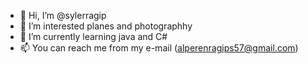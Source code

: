 - 👋 Hi, I’m @sylerragip
- 👀 I’m interested planes and photographhy
- 🌱 I’m currently learning java and C#
- 📫 You can reach me from my e-mail (alperenragips57@gmail.com)

<!---
sylerragip/sylerragip is a ✨ special ✨ repository because its `README.md` (this file) appears on your GitHub profile.
You can click the Preview link to take a look at your changes.
--->
